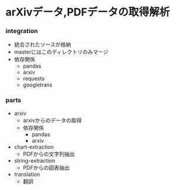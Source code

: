 # arXivデータ,PDFデータの取得解析
### integration
- 統合されたソースが格納
- masterにはこのディレクトリのみマージ
- 依存関係
    - pandas
    - arxiv
    - requests
    - googletrans
### parts
- arxiv
    - arxivからのデータの取得
    - 依存関係
        - pandas
        - arxiv
- chart-extraction
    - PDFからの文字列抽出
- string-extraction
    - PDFからの図表抽出
- translation
    - 翻訳